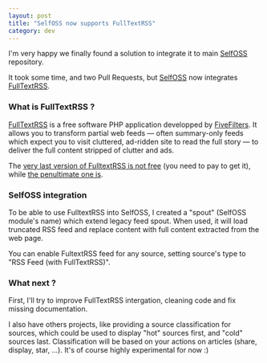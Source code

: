 ```yaml
---
layout: post
title: "SelfOSS now supports FullTextRSS"
category: dev
---
```

	
I'm very happy we finally found a solution to integrate it to main [SelfOSS](https://github.com/SSilence/SelfOSS) repository.

It took some time, and two Pull Requests, but [SelfOSS](https://github.com/SSilence/SelfOSS) now integrates [FullTextRSS](http://fivefilters.org/content-only/).

### What is FullTextRSS ?

[FullTextRSS](http://fivefilters.org/content-only/) is a free software PHP application developped by [FiveFilters](http://fivefilters.org/). It allows you to transform partial web feeds — often summary-only feeds which expect you to visit cluttered, ad-ridden site to read the full story — to deliver the full content stripped of clutter and ads.

The [very last version of FulltextRSS is not free](http://fivefilters.org/content-only/#download) (you need to pay to get it), while [the penultimate one is](http://fivefilters.org/content-only/#download3).

### SelfOSS integration

To be able to use FulltextRSS into SelfOSS, I created a "spout" (SelfOSS module's name) which extend legacy feed spout.
When used, it will load truncated RSS feed and replace content with full content extracted from the web page.

You can enable FultextRSS feed for any source, setting source's type to "RSS Feed (with FullTextRSS)".

### What next ?

First, I'll try to improve FullTextRSS intergation, cleaning code and fix missing documentation.

I also have others projects, like providing a source classification for sources, which could be used to display "hot" sources first, and "cold" sources last.
Classification will be based on your actions on articles (share, display, star, ...). It's of course highly experimental for now :)
